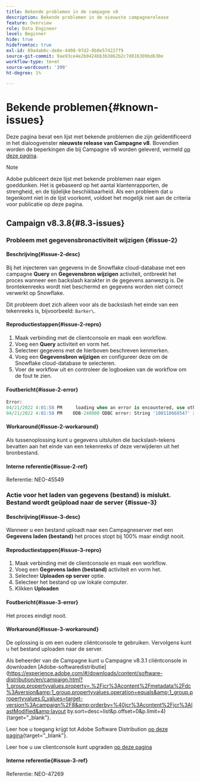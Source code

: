 ```yaml
---
title: Bekende problemen in de campagne v8
description: Bekende problemen in de nieuwste campagnerelease
feature: Overview
role: Data Engineer
level: Beginner
hide: true
hidefromtoc: true
exl-id: 89a4ab6c-de8e-4408-97d2-8b8e574227f9
source-git-commit: 9ae93ce4e2b0424bb3b3862b2c7d016309bd630e
workflow-type: tm+mt
source-wordcount: '399'
ht-degree: 1%

---
```


# Bekende problemen{#known-issues}

Deze pagina bevat een lijst met bekende problemen die zijn geïdentificeerd in het dialoogvenster **nieuwste release van Campagne v8**. Bovendien worden de beperkingen die bij Campagne v8 worden geleverd, vermeld [op deze pagina](ac-guardrails.md).


>[!NOTE]
>
>Adobe publiceert deze lijst met bekende problemen naar eigen goeddunken. Het is gebaseerd op het aantal klantenrapporten, de strengheid, en de tijdelijke beschikbaarheid. Als een probleem dat u tegenkomt niet in de lijst voorkomt, voldoet het mogelijk niet aan de criteria voor publicatie op deze pagina.

## Campaign v8.3.8{#8.3-issues}

### Probleem met gegevensbronactiviteit wijzigen {#issue-2}

#### Beschrijving{#issue-2-desc}

Bij het injecteren van gegevens in de Snowflake cloud-database met een campagne **Query** en **Gegevensbron wijzigen** activiteit, ontbreekt het proces wanneer een backslash karakter in de gegevens aanwezig is. De brontekenreeks wordt niet beschermd en gegevens worden niet correct verwerkt op Snowflake.

Dit probleem doet zich alleen voor als de backslash het einde van een tekenreeks is, bijvoorbeeld: `Barker\`.


#### Reproductiestappen{#issue-2-repro}

1. Maak verbinding met de clientconsole en maak een workflow.
1. Voeg een **Query** activiteit en vorm het.
1. Selecteer gegevens met de hierboven beschreven kenmerken.
1. Voeg een **Gegevensbron wijzigen** en configureer deze om de Snowflake cloud-database te selecteren.
1. Voer de workflow uit en controleer de logboeken van de workflow om de fout te zien.


#### Foutbericht{#issue-2-error}

```sql
Error:
04/21/2022 4:01:58 PM     loading when an error is encountered, use other values such as 'SKIP_FILE' or 'CONTINUE' for the ON_ERROR option. For more information on loading options, please run 'info loading_data' in a SQL client. SQLState: 22000
04/21/2022 4:01:58 PM    ODB-240000 ODBC error: String '100110668547' is too long and would be truncated   File 'wkf1656797_21_1_3057430574#458516uploadPart0.chunk.gz', line 1, character 0   Row 90058, column "WKF1656797_21_1"["SCARRIER_ROUTE":13]   If you would like to continue
```

#### Workaround{#issue-2-workaround}

Als tussenoplossing kunt u gegevens uitsluiten die backslash-tekens bevatten aan het einde van een tekenreeks of deze verwijderen uit het bronbestand.


#### Interne referentie{#issue-2-ref}

Referentie: NEO-45549


### Actie voor het laden van gegevens (bestand) is mislukt. Bestand wordt geüpload naar de server {#issue-3}

#### Beschrijving{#issue-3-desc}

Wanneer u een bestand uploadt naar een Campagneserver met een **Gegevens laden (bestand)** het proces stopt bij 100% maar eindigt nooit.

#### Reproductiestappen{#issue-3-repro}

1. Maak verbinding met de clientconsole en maak een workflow.
1. Voeg een **Gegevens laden (bestand)** activiteit en vorm het.
1. Selecteer **Uploaden op server** optie.
1. Selecteer het bestand op uw lokale computer.
1. Klikken **Uploaden**


#### Foutbericht{#issue-3-error}

Het proces eindigt nooit.

#### Workaround{#issue-3-workaround}

De oplossing is om een oudere cliëntconsole te gebruiken. Vervolgens kunt u het bestand uploaden naar de server.

Als beheerder van de Campagne kunt u Campagne v8.3.1 cliëntconsole in downloaden [Adobe-softwaredistributie](https://experience.adobe.com/#/downloads/content/software-distribution/en/campaign.html?1_group.propertyvalues.property=.%2Fjcr%3Acontent%2Fmetadata%2Fdc%3Aversion&amp;1_group.propertyvalues.operation=equals&amp;1_group.propertyvalues.0_values=target-version%3Acampaign%2F8&amp;orderby=%40jcr%3Acontent%2Fjcr%3AlastModified&amp;layout by.sort=desc=list&amp;p.offset=0&amp;p.limit=4){target="_blank"}.

Leer hoe u toegang krijgt tot Adobe Software Distribution [op deze pagina](https://experienceleague.adobe.com/docs/experience-cloud/software-distribution/home.html){target="_blank"}.

Leer hoe u uw clientconsole kunt upgraden [op deze pagina](connect.md)

#### Interne referentie{#issue-3-ref}

Referentie: NEO-47269

